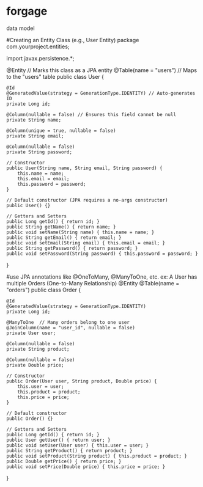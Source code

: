 # forgage
data model

#Creating an Entity Class (e.g., User Entity)
package com.yourproject.entities;

import javax.persistence.*;

@Entity  // Marks this class as a JPA entity
@Table(name = "users") // Maps to the "users" table
public class User {

    @Id
    @GeneratedValue(strategy = GenerationType.IDENTITY) // Auto-generates ID
    private Long id;

    @Column(nullable = false) // Ensures this field cannot be null
    private String name;

    @Column(unique = true, nullable = false)
    private String email;

    @Column(nullable = false)
    private String password;

    // Constructor
    public User(String name, String email, String password) {
        this.name = name;
        this.email = email;
        this.password = password;
    }

    // Default constructor (JPA requires a no-args constructor)
    public User() {}

    // Getters and Setters
    public Long getId() { return id; }
    public String getName() { return name; }
    public void setName(String name) { this.name = name; }
    public String getEmail() { return email; }
    public void setEmail(String email) { this.email = email; }
    public String getPassword() { return password; }
    public void setPassword(String password) { this.password = password; }
}

#use JPA annotations like @OneToMany, @ManyToOne, etc.
ex: A User has multiple Orders (One-to-Many Relationship)
@Entity
@Table(name = "orders")
public class Order {

    @Id
    @GeneratedValue(strategy = GenerationType.IDENTITY)
    private Long id;

    @ManyToOne  // Many orders belong to one user
    @JoinColumn(name = "user_id", nullable = false)
    private User user;

    @Column(nullable = false)
    private String product;

    @Column(nullable = false)
    private Double price;

    // Constructor
    public Order(User user, String product, Double price) {
        this.user = user;
        this.product = product;
        this.price = price;
    }

    // Default constructor
    public Order() {}

    // Getters and Setters
    public Long getId() { return id; }
    public User getUser() { return user; }
    public void setUser(User user) { this.user = user; }
    public String getProduct() { return product; }
    public void setProduct(String product) { this.product = product; }
    public Double getPrice() { return price; }
    public void setPrice(Double price) { this.price = price; }
}
